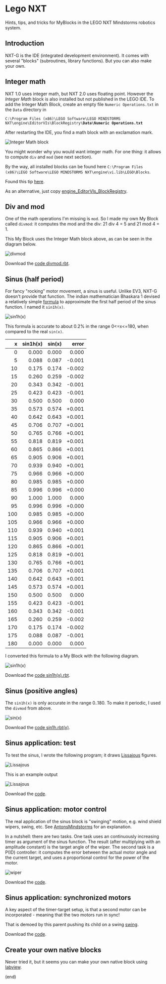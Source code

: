 # Lego NXT

Hints, tips, and tricks for MyBlocks in the LEGO NXT Mindstorms robotics system.


## Introduction

NXT-G is the IDE (integrated development environment).
It comes with several "blocks" (subroutines, library functions).
But you can also make your own.


## Integer math

NXT 1.0 uses integer math, but NXT 2.0 uses floating point. However the _Integer Math_ block is also installed but not published in the LEGO IDE.
To add the Integer Math Block, create an empty file `Numeric Operations.txt` in the `Data` directory in

`C:\Program Files (x86)\LEGO Software\LEGO MINDSTORMS NXT\engine\EditorVIs\BlockRegistry\`**`Data\Numeric Operations.txt`**

After restarting the IDE, you find a math block with an exclamation mark.

![Integer Math block](images/intmath.png)

You might wonder why you would want integer math. For one thing: it allows to compute `div` and `mod` (see next section).

By the way, all installed blocks can be found here `C:\Program Files (x86)\LEGO Software\LEGO MINDSTORMS NXT\engine\vi.lib\LEGO\Blocks`.

Found this tip [here](http://linearactuator.blogspot.com/2009/08/interger-blocks-in-nxt-g-20.html).

As an alternative, just copy [engine_EditorVIs_BlockRegistry](../install/engine_EditorVIs_BlockRegistry).

## Div and mod

One of the math operations I'm missing is `mod`. So I made my own My Block called `divmod`: 
it computes the mod and the div: 21 div 4 = 5 and 21 mod 4 = 1.

This My Block uses the Integer Math block above, as can be seen in the diagram below.

![divmod](images/divmod.png)

Download the [code divmod.rbt](divmod.rbt).

## Sinus (half period)

For fancy "rocking" motor movement, a sinus is useful. Unlike EV3, NXT-G doesn't provide that function.
The indian mathematician Bhaskara 1 devised a relatively simple 
[formula](https://en.wikipedia.org/wiki/Bhaskara_I%27s_sine_approximation_formula) to approximate 
the first half period of the sinus function. I named it `sin1h(x)`.

![sin1h(x)](https://wikimedia.org/api/rest_v1/media/math/render/svg/87e0009ba1d0b0f7fa6057e07febf65d455aeefd)

This formula is accurate to about 0.2% in the range 0<=x<=180, when compared to the real `sin(x)`.

|   x  | sin1h(x) |  sin(x) |  error |
|-----:|---------:|--------:|-------:|
|   0  |   0.000  |  0.000  |  0.000 |
|   5  |   0.088  |  0.087  | -0.001 |
|  10  |   0.175  |  0.174  | -0.002 |
|  15  |   0.260  |  0.259  | -0.002 |
|  20  |   0.343  |  0.342  | -0.001 |
|  25  |   0.423  |  0.423  | -0.001 |
|  30  |   0.500  |  0.500  |  0.000 |
|  35  |   0.573  |  0.574  | +0.001 |
|  40  |   0.642  |  0.643  | +0.001 |
|  45  |   0.706  |  0.707  | +0.001 |
|  50  |   0.765  |  0.766  | +0.001 |
|  55  |   0.818  |  0.819  | +0.001 |
|  60  |   0.865  |  0.866  | +0.001 |
|  65  |   0.905  |  0.906  | +0.001 |
|  70  |   0.939  |  0.940  | +0.001 |
|  75  |   0.966  |  0.966  | +0.000 |
|  80  |   0.985  |  0.985  | +0.000 |
|  85  |   0.996  |  0.996  | +0.000 |
|  90  |   1.000  |  1.000  |  0.000 |
|  95  |   0.996  |  0.996  | +0.000 |
| 100  |   0.985  |  0.985  | +0.000 |
| 105  |   0.966  |  0.966  | +0.000 |
| 110  |   0.939  |  0.940  | +0.001 |
| 115  |   0.905  |  0.906  | +0.001 |
| 120  |   0.865  |  0.866  | +0.001 |
| 125  |   0.818  |  0.819  | +0.001 |
| 130  |   0.765  |  0.766  | +0.001 |
| 135  |   0.706  |  0.707  | +0.001 |
| 140  |   0.642  |  0.643  | +0.001 |
| 145  |   0.573  |  0.574  | +0.001 |
| 150  |   0.500  |  0.500  |  0.000 |
| 155  |   0.423  |  0.423  | -0.001 |
| 160  |   0.343  |  0.342  | -0.001 |
| 165  |   0.260  |  0.259  | -0.002 |
| 170  |   0.175  |  0.174  | -0.002 |
| 175  |   0.088  |  0.087  | -0.001 |
| 180  |   0.000  |  0.000  |  0.000 |


I converted this formula to a My Block with the following diagram.

![sin1h(x)](images/sin1h(x).png)

Download the [code sin1h(x).rbt](sin1h(x).rbt).


## Sinus (positive angles)

The `sin1h(x)` is only accurate in the range 0..180. To make it periodic, I used the `divmod` from above.

![sin(x)](images/sin(x).png)

Download the [code sin1h.rbt(x)](sin1h(x).rbt).


## Sinus application: test

To test the sinus, I wrote the following program; it draws
[Lissajous](https://en.wikipedia.org/wiki/Lissajous_curve) figures.

![Lissajous](images/lissajous.png)

This is an example output

![Lissajous](images/lissajous.jpg)

Download the [code](../progs/lissajous.rbt).


## Sinus application: motor control

The real application of the sinus block is "swinging" motion, e.g. wind shield wipers, swing, etc.
See [AntonsMindstorms](https://antonsmindstorms.com/2019/01/24/how-to-program-two-synchronised-ev3-motors/) for an explanation.

In a nutshell: there are two tasks. 
One task uses an continuously increasing timer as argument of the sinus function. The result (after multiplying with an amplitude constant) is the target angle of the wiper.
The second task is a P(ID) controller: it computes the error between the actual motor angle and the current target, and uses a proportional control for the power of the motor.

![wiper](images/wiper.png)

Download the [code](../progs/wiper.rbt).


## Sinus application: synchronized motors

A key aspect of the timer-target setup, is that a second motor can be incorporated - meaning that the two motors run in sync!

That is demoed by this parent pushing its child on a swing [swing](https://www.youtube.com/watch?v=0GbMUhZlRqk).

Download the [code](../progs/swing.rbt).


## Create your own native blocks
Never tried it, but it seems you can make your own native block using [labview](ftp://ftp.ni.com/evaluation/mindstorms/NXT_Creating_MINDSTORMS_Blocks.pdf).



(end)
